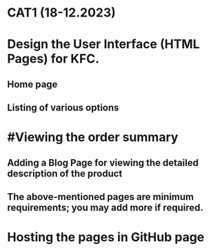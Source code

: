 # CAT1 (18-12.2023)
# Design the User Interface (HTML Pages) for KFC.
## Home page 
## Listing of various options 
# #Viewing the order summary
## Adding a Blog Page for viewing the detailed description of the product
## The above-mentioned pages are minimum requirements; you may add more if required.

# Hosting the pages in GitHub page
